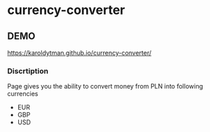 # currency-converter
## DEMO
https://karoldytman.github.io/currency-converter/
### Discrtiption
Page gives you the ability to convert money from PLN into following currencies
- EUR
- GBP
- USD
